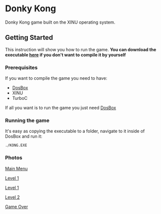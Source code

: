 # Donky Kong
Donky Kong game built on the XINU operating system.

## Getting Started
This instruction will show you how to run the game.
**You can download the executable [here](https://github.com/AmitMolek/Donky-Kong-XINU/raw/master/other/exe/KONG.EXE) if you don't want to compile it by yourself**

### Prerequisites
If you want to compile the game you need to have:
- [DosBox](https://www.dosbox.com/)
- XINU
- TurboC

If all you want is to run the game you just need [DosBox](https://www.dosbox.com/)

### Running the game
It's easy as copying the executable to a folder, navigate to it inside of DosBox and run it:
```
./KONG.EXE
```

### Photos
[Main Menu](/other/imgs/1.png)

[Level 1](https://imgur.com/sqFMfbd)

[Level 1](https://imgur.com/weolhsI)

[Level 2](https://imgur.com/8U10xmQ)

[Game Over](https://imgur.com/yIAq9vX)
